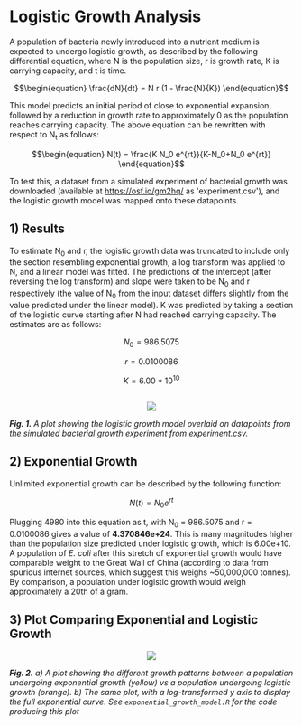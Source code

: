 # Logistic Growth Analysis

A population of bacteria newly introduced into a nutrient medium is expected to undergo logistic growth, as described by the following differential equation, where N is the population size, r is growth rate, K is carrying capacity, and t is time. 

```math
\begin{equation}
\frac{dN}{dt} = N r (1 - \frac{N}{K})
\end{equation}
```

This model predicts an initial period of close to exponential expansion, followed by a reduction in growth rate to approximately 0 as the population reaches carrying capacity. The above equation can be rewritten with respect to N<sub>t</sub> as follows: 

```math
\begin{equation}
N(t) = \frac{K N_0 e^{rt}}{K-N_0+N_0 e^{rt}}
\end{equation}
```

To test this, a dataset from a simulated experiment of bacterial growth was downloaded (available at https://osf.io/gm2hq/ as 'experiment.csv'), and the logistic growth model was mapped onto these datapoints.

## 1) Results

To estimate N<sub>0</sub> and r, the logistic growth data was truncated to include only the section resembling exponential growth, a log transform was applied to N, and a linear model was fitted. The predictions of the intercept (after reversing the log transform) and slope were taken to be N<sub>0</sub> and r respectively (the value of N<sub>0</sub> from the input dataset differs slightly from the value predicted under the linear model). K was predicted by taking a section of the logistic curve starting after N had reached carrying capacity. The estimates are as follows: 

```math
\begin{equation}
N_0 = 986.5075
\end{equation}
```
```math
\begin{equation}
r = 0.0100086
\end{equation}
```
```math
\begin{equation}
K = 6.00*10^{10}
\end{equation}
```
##

<p align="center">
  <img src="https://github.com/user-attachments/assets/8653c1fc-f80e-4fb8-9b7f-67b53284008e">
</p>

***Fig. 1.** A plot showing the logistic growth model overlaid on datapoints from the simulated bacterial growth experiment from experiment.csv.*

## 2) Exponential Growth

Unlimited exponential growth can be described by the following function: 

```math
\begin{equation}
N(t) = N_0 e^{rt}
\end{equation}
```

Plugging 4980 into this equation as t, with N<sub>0</sub> = 986.5075 and r = 0.0100086 gives a value of **4.370846e+24**. This is many magnitudes higher than the population size predicted under logistic growth, which is 6.00e+10. A population of *E. coli* after this stretch of exponential growth would have comparable weight to the Great Wall of China (according to data from spurious internet sources, which suggest this weighs ~50,000,000 tonnes). By comparison, a population under logistic growth would weigh approximately a 20th of a gram. 

## 3) Plot Comparing Exponential and Logistic Growth

<p align="center">
  <img src="https://github.com/user-attachments/assets/d85d4153-e73b-4795-854f-5f3b04b3fc9c">
</p>

***Fig. 2.** a) A plot showing the different growth patterns between a population undergoing exponential growth (yellow) vs a population undergoing logistic growth (orange). b) The same plot, with a log-transformed y axis to display the full exponential curve. See `exponential_growth_model.R` for the code producing this plot*















